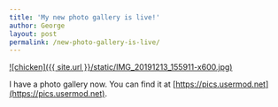 ```yaml
---
title: 'My new photo gallery is live!'
author: George
layout: post
permalink: /new-photo-gallery-is-live/
---
```


[![chicken]({{ site.url }}/static/IMG_20191213_155911-x600.jpg)](https://pics.usermod.net/greek-army-zoo)

I have a photo gallery now. You can find it at [https://pics.usermod.net](https://pics.usermod.net).

